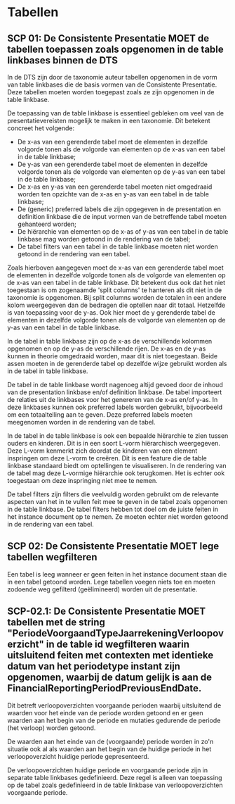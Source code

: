 # Tabellen

## SCP 01: De Consistente Presentatie MOET de tabellen toepassen zoals opgenomen in de table linkbases binnen de DTS

In de DTS zijn door de taxonomie auteur tabellen opgenomen in de vorm van table linkbases die de basis vormen van de Consistente Presentatie. Deze tabellen moeten worden toegepast zoals ze zijn opgenomen in de table linkbase.

De toepassing van de table linkbase is essentieel gebleken om veel van de presentatievereisten mogelijk te maken in een taxonomie. Dit betekent concreet het volgende:

- De x-as van een gerenderde tabel moet de elementen in dezelfde volgorde tonen als de volgorde van elementen op de x-as van een tabel in de table linkbase;
- De y-as van een gerenderde tabel moet de elementen in dezelfde volgorde tonen als de volgorde van elementen op de y-as van een tabel in de table linkbase;
- De x-as en y-as van een gerenderde tabel moeten niet omgedraaid worden ten opzichte van de x-as en y-as van een tabel in de table linkbase;
- De (generic) preferred labels die zijn opgegeven in de presentation en definition linkbase die de input vormen van de betreffende tabel moeten gehanteerd worden;
- De hiërarchie van elementen op de x-as of y-as van een tabel in de table linkbase mag worden getoond in de rendering van de tabel;
- De tabel filters van een tabel in de table linkbase moeten niet worden getoond in de rendering van een tabel.

Zoals hierboven aangegeven moet de x-as van een gerenderde tabel moet de elementen in dezelfde volgorde tonen als de volgorde van elementen op de x-as van een tabel in de table linkbase. Dit betekent dus ook dat het niet toegestaan is om zogenaamde 'split columns' te hanteren als dit niet in de taxonomie is opgenomen. Bij split columns worden de totalen in een andere kolom weergegeven dan de bedragen die optellen naar dit totaal. Hetzelfde is van toepassing voor de y-as. Ook hier moet de y gerenderde tabel de elementen in dezelfde volgorde tonen als de volgorde van elementen op de y-as van een tabel in de table linkbase.

In de tabel in table linkbase zijn op de x-as de verschillende kolommen opgenomen en op de y-as de verschillende rijen. De x-as en de y-as kunnen in theorie omgedraaid worden, maar dit is niet toegestaan. Beide assen moeten in de gerenderde tabel op dezelfde wijze gebruikt worden als in de tabel in table linkbase.

De tabel in de table linkbase wordt nagenoeg altijd gevoed door de inhoud van de presentation linkbase en/of definition linkbase. De tabel importeert de relaties uit de linkbases voor het genereren van de x-as en/of y-as. In deze linkbases kunnen ook preferred labels worden gebruikt, bijvoorbeeld om een totaaltelling aan te geven. Deze preferred labels moeten meegenomen worden in de rendering van de tabel.

In de tabel in de table linkbase is ook een bepaalde hiërarchie te zien tussen ouders en kinderen. Dit is in een soort L-vorm hiërarchisch weergegeven. Deze L-vorm kenmerkt zich doordat de kinderen van een element inspringen om deze L-vorm te creëren. Dit is een feature die de table linkbase standaard biedt om optellingen te visualiseren. In de rendering van de tabel mag deze L-vormige hiërarchie ook terugkomen. Het is echter ook toegestaan om deze inspringing niet mee te nemen.

De tabel filters zijn filters die veelvuldig worden gebruikt om de relevante aspecten van het in te vullen feit mee te geven in de tabel zoals opgenomen in de table linkbase. De tabel filters hebben tot doel om de juiste feiten in het instance document op te nemen. Ze moeten echter niet worden getoond in de rendering van een tabel.

## SCP 02: De Consistente Presentatie MOET lege tabellen wegfilteren

Een tabel is leeg wanneer er geen feiten in het instance document staan die in een tabel getoond worden. Lege tabellen voegen niets toe en moeten zodoende weg gefilterd (geëlimineerd) worden uit de presentatie.

## SCP-02.1: De Consistente Presentatie MOET tabellen met de string &quot;PeriodeVoorgaandTypeJaarrekeningVerloopoverzicht&quot; in de table id wegfilteren waarin uitsluitend feiten met contexten met identieke datum van het periodetype instant zijn opgenomen, waarbij de datum gelijk is aan de FinancialReportingPeriodPreviousEndDate.

Dit betreft verloopoverzichten voorgaande perioden waarbij uitsluitend de waarden voor het einde van de periode worden getoond en er geen waarden aan het begin van de periode en mutaties gedurende de periode (het verloop) worden getoond.

De waarden aan het einde van de (voorgaande) periode worden in zo'n situatie ook al als waarden aan het begin van de huidige periode in het verloopoverzicht huidige periode gepresenteerd.

De verloopoverzichten huidige periode en voorgaande periode zijn in separate table linkbases gedefinieerd. Deze regel is alleen van toepassing op de tabel zoals gedefinieerd in de table linkbase van verloopoverzichten voorgaande periode.

